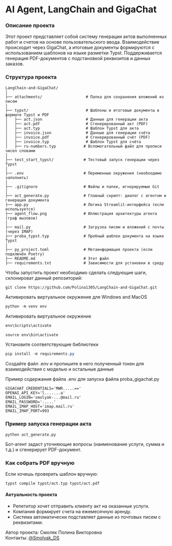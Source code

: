 # AI Agent,  LangChain and GigaChat


### Описание проекта
Этот проект представляет собой систему генерации актов выполненных работ и счетов на основе пользовательского ввода. Взаимодействие происходит через GigaChat, а итоговые документы формируются с использованием шаблонов на языке разметки Typst. Поддерживается генерация PDF-документов с подстановкой реквизитов и данных заказов.

### Структура проекта
```
LangChain-and-GigaChat/
│
├── attachments/                   # Папка для сохранения вложений из писем
│
├── typst/                         # Шаблоны и итоговые документы в формате Typst и PDF
│   ├── act.json                   # Данные для генерации акта
│   ├── act.pdf                    # Сгенерированный акт (PDF)
│   ├── act.typ                    # Шаблон Typst для акта
│   ├── invoice.json               # Данные для генерации счёта
│   ├── invoice.pdf                # Сгенерированный счёт (PDF)
│   ├── invoice.typ                # Шаблон Typst для счёта
│   ├── ru-numbers.typ            # Вспомогательный файл для прописи чисел словами
│
├── test_start_typst/             # Тестовый запуск генерации через Typst
│
├── .env                          # Переменные окружения (необходимо заполнить)
│
├── .gitignore                    # Файлы и папки, игнорируемые Git
│
├── act_generate.py               # Главный скрипт: диалог с агентом и генерация документа
├── app.py                        # Логика Streamlit-интерфейса (если используется)
├── agent_flow.png                # Иллюстрация архитектуры агента (граф вызовов)
│
├── mail.py                       # Загрузка писем и вложений с почты (через IMAP)
├── proba_typst.typ               # Пробный шаблон документа на языке Typst
│
├── py_project.toml               # Метаинформация проекта (если подключён Poetry)
├── README.md                     # Этот файл
├── requirements.txt              # Зависимости для установки в среду
```

Чтобы запустить проект необходимо сделать следующие шаги, склонироват данный репозиторий:
```
git clone https://github.com/Polina1305/LangChain-and-GigaChat.git
```
Активировать виртуальное окружение для Windows and MacOS
```powershell
python -m venv env
```

Активировать виртуальное окружение

```powershell (Windows)
env\Scripts\activate
```
```powershell (MacOS)
source env\bin\activate
```

Установите соответствующие библиотеки
```powershell
pip install -m requirements.py
```

Cоздайте файл .env и пропишите в него полученный токен для взаимодействия с моделью и остальные данные 

Пример содержания файла .env для запуска файла proba_gigachat.py

```
GIGACHAT_CREDENTIALS='MWR.....=='
OPENAI_API_KEY='l.......a'
EMAIL_LOGIN='smolyak-...@mail.ru'
EMAIL_PASSWORD='.....'
EMAIL_IMAP_HOST='imap.mail.ru'
EMAIL_IMAP_PORT=993
```

### Пример запуска генерации акта

```
python act_generate.py
```
Бот-агент задаст уточняющие вопросы (наименование услуги, сумма и т.д.) и сгенерирует PDF-документ.

### Как собрать PDF вручную

Если хочешь проверить шаблон вручную:
```
typst compile typst/act.typ typst/act.pdf
```

#### Актуальность проекта

- Репетитор хочет отправить клиенту акт на оказанные услуги.
- Компания формирует счета на ежемесячную аренду.
- Система автоматически подставляет данные из почтовых писем с реквизитами.

Автор проекта: Смоляк Полина Викторовна  
Контакты: [@Smolyak_DS](https://t.me/Smolyak_DS)